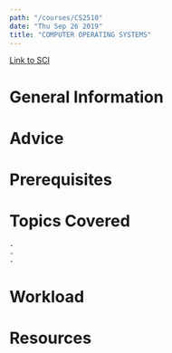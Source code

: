 ```yaml
---
path: "/courses/CS2510"
date: "Thu Sep 26 2019"
title: "COMPUTER OPERATING SYSTEMS"
---
```

[Link to SCI]("http://courses.sci.pitt.edu/courses/courses/view/CS-2510")

# General Information

# Advice


# Prerequisites
<!-- PREREQ_REPLACEMENT (Do not remove) -->

<!-- END PREREQ_REPLACEMENT (Do not remove) -->
# Topics Covered
	- 
	-
	-
# Workload

<!-- TESTIMONIALS
# Testimonials
This gets replaced with Gatsby, its
data comes from Google Sheets for easier
editing!
-->

# Resources
